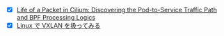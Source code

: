 - [x] [Life of a Packet in Cilium: Discovering the Pod-to-Service Traffic Path and BPF Processing Logics](https://arthurchiao.art/blog/cilium-life-of-a-packet-pod-to-service/#introduction)
- [x] [Linux で VXLAN を扱ってみる](https://blog.amedama.jp/entry/2020/02/08/012513)